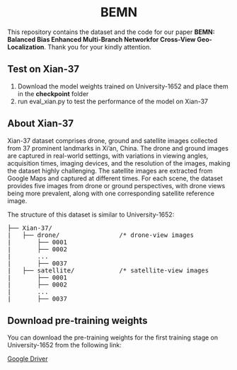 # <div align="center">BEMN</div>
This repository contains the dataset and the code for our paper **BEMN: Balanced Bias Enhanced Multi-Branch Networkfor Cross-View Geo-Localization**. Thank you for your kindly attention.
## Test on Xian-37
1. Download the model weights trained on University-1652 and place them in the **checkpoint** folder
2. run eval_xian.py to test the performance of the model on Xian-37
## About Xian-37
Xian-37 dataset comprises drone, ground and satellite images collected from 37 prominent landmarks in Xi’an, China. The drone and ground images are captured in real-world settings, with variations in viewing angles, acquisition times, imaging devices, and the resolution of the images, making the dataset highly challenging. The satellite images are extracted from Google Maps and captured at different times. For each scene, the dataset provides five images from drone or ground perspectives, with drone views being more prevalent, along with one corresponding satellite reference image.

The structure of this dataset is similar to University-1652:
<pre>├── Xian-37/
|   ├── drone/                /* drone-view images
|       ├── 0001
|       ├── 0002
|       ...
|       ├── 0037
|   ├── satellite/            /* satellite-view images
|       ├── 0001
|       ├── 0002
|       ...
|       ├── 0037</pre>
## Download pre-training weights
You can download the pre-training weights for the first training stage on University-1652 from the following link:

[Google Driver](https://drive.google.com/file/d/1D5wBxH0No2I8KePcxfZFhsF8Gr5PAN8u/view?usp=sharing)
